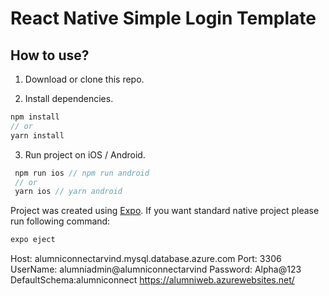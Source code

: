 # React Native Simple Login Template


## How to use?

1. Download or clone this repo.

2. Install dependencies.

```js
npm install
// or
yarn install
```

3. Run project on iOS / Android.

```js
 npm run ios // npm run android
 // or
 yarn ios // yarn android
```

Project was created using [Expo](https://expo.io/). If you want standard native project please run following command:

```js
expo eject
```

Host: alumniconnectarvind.mysql.database.azure.com
Port: 3306
UserName: alumniadmin@alumniconnectarvind
Password: Alpha@123
DefaultSchema:alumniconnect
https://alumniweb.azurewebsites.net/
